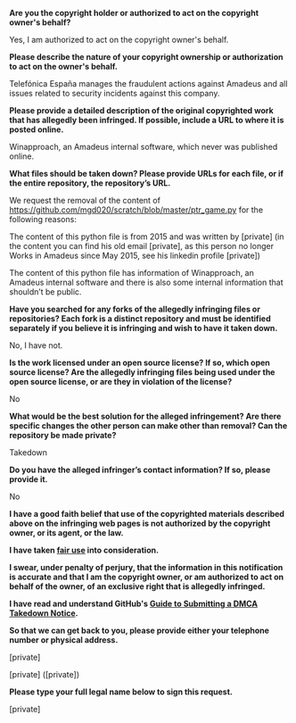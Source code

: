 **Are you the copyright holder or authorized to act on the copyright owner's behalf?**

Yes, I am authorized to act on the copyright owner's behalf.

**Please describe the nature of your copyright ownership or authorization to act on the owner's behalf.**

Telefónica España manages the fraudulent actions against Amadeus and all issues related to security incidents against this company.

**Please provide a detailed description of the original copyrighted work that has allegedly been infringed. If possible, include a URL to where it is posted online.**

Winapproach, an Amadeus internal software, which never was published online.

**What files should be taken down? Please provide URLs for each file, or if the entire repository, the repository’s URL.**

We request the removal of the content of https://github.com/mgd020/scratch/blob/master/ptr_game.py for the following reasons:

The content of this python file is from 2015 and was written by [private] (in the content you can find his old email [private], as this person no longer Works in Amadeus since May 2015, see his linkedin profile [private])

The content of this python file has information of Winapproach, an Amadeus internal software and there is also some internal information that shouldn’t be public.

**Have you searched for any forks of the allegedly infringing files or repositories? Each fork is a distinct repository and must be identified separately if you believe it is infringing and wish to have it taken down.**

No, I have not.

**Is the work licensed under an open source license? If so, which open source license? Are the allegedly infringing files being used under the open source license, or are they in violation of the license?**

No

**What would be the best solution for the alleged infringement? Are there specific changes the other person can make other than removal? Can the repository be made private?**

Takedown

**Do you have the alleged infringer’s contact information? If so, please provide it.**

No

**I have a good faith belief that use of the copyrighted materials described above on the infringing web pages is not authorized by the copyright owner, or its agent, or the law.**

**I have taken <a href="https://www.lumendatabase.org/topics/22">fair use</a> into consideration.**

**I swear, under penalty of perjury, that the information in this notification is accurate and that I am the copyright owner, or am authorized to act on behalf of the owner, of an exclusive right that is allegedly infringed.**

**I have read and understand GitHub's <a href="https://docs.github.com/articles/guide-to-submitting-a-dmca-takedown-notice/">Guide to Submitting a DMCA Takedown Notice</a>.**

**So that we can get back to you, please provide either your telephone number or physical address.**

[private]

[private] ([private])

**Please type your full legal name below to sign this request.**

[private]
